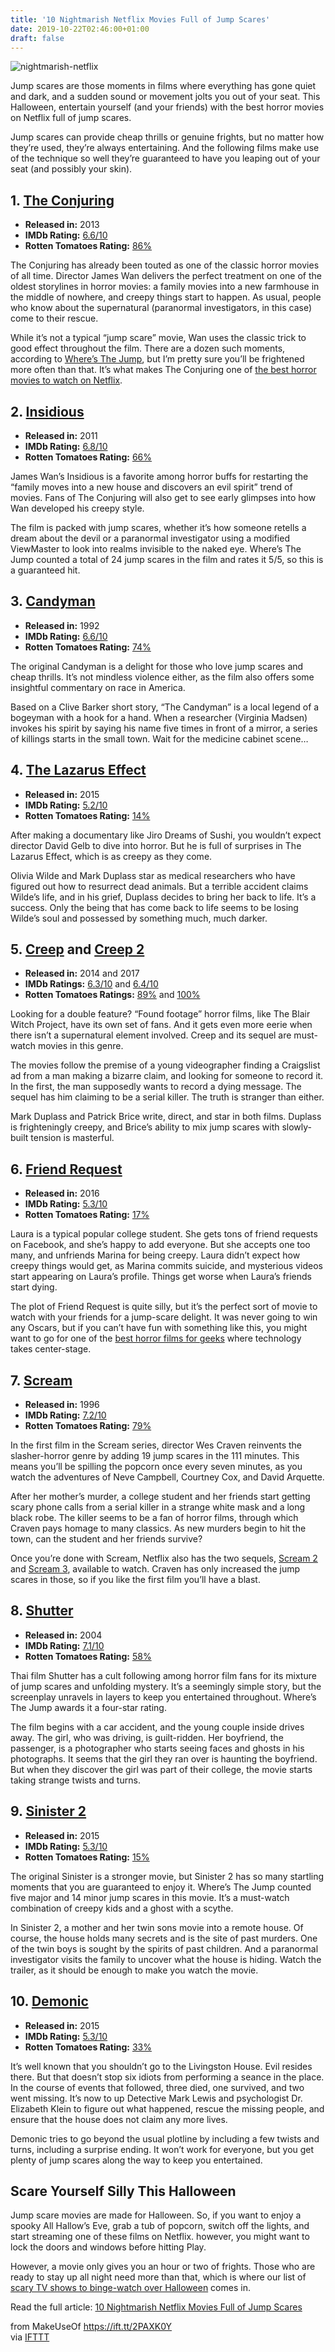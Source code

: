```yaml
---
title: '10 Nightmarish Netflix Movies Full of Jump Scares'
date: 2019-10-22T02:46:00+01:00
draft: false
---
```


![nightmarish-netflix](https://static.makeuseof.com/wp-content/uploads/2016/10/nightmarish-netflix.jpg)

Jump scares are those moments in films where everything has gone quiet and dark, and a sudden sound or movement jolts you out of your seat. This Halloween, entertain yourself (and your friends) with the best horror movies on Netflix full of jump scares.

Jump scares can provide cheap thrills or genuine frights, but no matter how they’re used, they’re always entertaining. And the following films make use of the technique so well they’re guaranteed to have you leaping out of your seat (and possibly your skin).

1\. [The Conjuring](https://www.netflix.com/title/70251894)
-----------------------------------------------------------

*   **Released in:** 2013
*   **IMDb Rating:** [6.6/10](https://www.imdb.com/title/tt1457767)
*   **Rotten Tomatoes Rating:** [86%](https://www.rottentomatoes.com/m/the_conjuring/)

The Conjuring has already been touted as one of the classic horror movies of all time. Director James Wan delivers the perfect treatment on one of the oldest storylines in horror movies: a family movies into a new farmhouse in the middle of nowhere, and creepy things start to happen. As usual, people who know about the supernatural (paranormal investigators, in this case) come to their rescue.

While it’s not a typical “jump scare” movie, Wan uses the classic trick to good effect throughout the film. There are a dozen such moments, according to [Where’s The Jump](https://wheresthejump.com/), but I’m pretty sure you’ll be frightened more often than that. It’s what makes The Conjuring one of [the best horror movies to watch on Netflix](//www.makeuseof.com/tag/horror-movies-watch-netflix-halloween/).

2\. [Insidious](https://www.netflix.com/title/70142542)
-------------------------------------------------------

*   **Released in:** 2011
*   **IMDb Rating:** [6.8/10](https://www.imdb.com/title/tt1591095/)
*   **Rotten Tomatoes Rating:** [66%](https://rottentomatoes.com/m/insidious)

James Wan’s Insidious is a favorite among horror buffs for restarting the “family moves into a new house and discovers an evil spirit” trend of movies. Fans of The Conjuring will also get to see early glimpses into how Wan developed his creepy style.

The film is packed with jump scares, whether it’s how someone retells a dream about the devil or a paranormal investigator using a modified ViewMaster to look into realms invisible to the naked eye. Where’s The Jump counted a total of 24 jump scares in the film and rates it 5/5, so this is a guaranteed hit.

3\. [Candyman](https://www.netflix.com/title/347365)
----------------------------------------------------

*   **Released in:** 1992
*   **IMDb Rating:** [6.6/10](https://www.imdb.com/title/tt0103919/)
*   **Rotten Tomatoes Rating:** [74%](https://rottentomatoes.com/m/candyman)

The original Candyman is a delight for those who love jump scares and cheap thrills. It’s not mindless violence either, as the film also offers some insightful commentary on race in America.

Based on a Clive Barker short story, “The Candyman” is a local legend of a bogeyman with a hook for a hand. When a researcher (Virginia Madsen) invokes his spirit by saying his name five times in front of a mirror, a series of killings starts in the small town. Wait for the medicine cabinet scene…

4\. [The Lazarus Effect](http://www.netflix.com/title/80013269)
---------------------------------------------------------------

*   **Released in:** 2015
*   **IMDb Rating:** [5.2/10](http://www.imdb.com/title/tt2918436/)
*   **Rotten Tomatoes Rating:** [14%](https://www.rottentomatoes.com/m/the_lazarus_effect)

After making a documentary like Jiro Dreams of Sushi, you wouldn’t expect director David Gelb to dive into horror. But he is full of surprises in The Lazarus Effect, which is as creepy as they come.

Olivia Wilde and Mark Duplass star as medical researchers who have figured out how to resurrect dead animals. But a terrible accident claims Wilde’s life, and in his grief, Duplass decides to bring her back to life. It’s a success. Only the being that has come back to life seems to be losing Wilde’s soul and possessed by something much, much darker.

5\. [Creep](https://www.netflix.com/title/70306646) and [Creep 2](https://www.netflix.com/title/80168161)
---------------------------------------------------------------------------------------------------------

*   **Released in:** 2014 and 2017
*   **IMDb Ratings:** [6.3/10](https://www.imdb.com/title/tt2428170/) and [6.4/10](https://www.imdb.com/title/tt3654796/)
*   **Rotten Tomatoes Ratings:** [89%](https://rottentomatoes.com/m/creep_2014) and [100%](https://www.rottentomatoes.com/m/creep_2_2017)

Looking for a double feature? “Found footage” horror films, like The Blair Witch Project, have its own set of fans. And it gets even more eerie when there isn’t a supernatural element involved. Creep and its sequel are must-watch movies in this genre.

The movies follow the premise of a young videographer finding a Craigslist ad from a man making a bizarre claim, and looking for someone to record it. In the first, the man supposedly wants to record a dying message. The sequel has him claiming to be a serial killer. The truth is stranger than either.

Mark Duplass and Patrick Brice write, direct, and star in both films. Duplass is frighteningly creepy, and Brice’s ability to mix jump scares with slowly-built tension is masterful.

6\. [Friend Request](https://www.netflix.com/title/80097516)
------------------------------------------------------------

*   **Released in:** 2016
*   **IMDb Rating:** [5.3/10](https://www.imdb.com/title/tt3352390)
*   **Rotten Tomatoes Rating:** [17%](https://www.rottentomatoes.com/m/friend_request)

Laura is a typical popular college student. She gets tons of friend requests on Facebook, and she’s happy to add everyone. But she accepts one too many, and unfriends Marina for being creepy. Laura didn’t expect how creepy things would get, as Marina commits suicide, and mysterious videos start appearing on Laura’s profile. Things get worse when Laura’s friends start dying.

The plot of Friend Request is quite silly, but it’s the perfect sort of movie to watch with your friends for a jump-scare delight. It was never going to win any Oscars, but if you can’t have fun with something like this, you might want to go for one of the [best horror films for geeks](//www.makeuseof.com/tag/beware-technology-best-horror-films-geeks/) where technology takes center-stage.

7\. [Scream](https://www.netflix.com/title/939827)
--------------------------------------------------

*   **Released in:** 1996
*   **IMDb Rating:** [7.2/10](https://www.imdb.com/title/tt0117571/)
*   **Rotten Tomatoes Rating:** [79%](https://rottentomatoes.com/m/1074316_scream)

In the first film in the Scream series, director Wes Craven reinvents the slasher-horror genre by adding 19 jump scares in the 111 minutes. This means you’ll be spilling the popcorn once every seven minutes, as you watch the adventures of Neve Campbell, Courtney Cox, and David Arquette.

After her mother’s murder, a college student and her friends start getting scary phone calls from a serial killer in a strange white mask and a long black robe. The killer seems to be a fan of horror films, through which Craven pays homage to many classics. As new murders begin to hit the town, can the student and her friends survive?

Once you’re done with Scream, Netflix also has the two sequels, [Scream 2](https://www.netflix.com/title/1181550) and [Scream 3](https://www.netflix.com/title/60000415), available to watch. Craven has only increased the jump scares in those, so if you like the first film you’ll have a blast.

8\. [Shutter](https://www.netflix.com/title/70062814)
-----------------------------------------------------

*   **Released in:** 2004
*   **IMDb Rating:** [7.1/10](https://www.imdb.com/title/tt0440803/)
*   **Rotten Tomatoes Rating:** [58%](https://rottentomatoes.com/m/shutter)

Thai film Shutter has a cult following among horror film fans for its mixture of jump scares and unfolding mystery. It’s a seemingly simple story, but the screenplay unravels in layers to keep you entertained throughout. Where’s The Jump awards it a four-star rating.

The film begins with a car accident, and the young couple inside drives away. The girl, who was driving, is guilt-ridden. Her boyfriend, the passenger, is a photographer who starts seeing faces and ghosts in his photographs. It seems that the girl they ran over is haunting the boyfriend. But when they discover the girl was part of their college, the movie starts taking strange twists and turns.

9\. [Sinister 2](https://www.netflix.com/title/80043834)
--------------------------------------------------------

*   **Released in:** 2015
*   **IMDb Rating:** [5.3/10](https://www.imdb.com/title/tt2752772/)
*   **Rotten Tomatoes Rating:** [15%](https://rottentomatoes.com/m/sinister_2)

The original Sinister is a stronger movie, but Sinister 2 has so many startling moments that you are guaranteed to enjoy it. Where’s The Jump counted five major and 14 minor jump scares in this movie. It’s a must-watch combination of creepy kids and a ghost with a scythe.

In Sinister 2, a mother and her twin sons movie into a remote house. Of course, the house holds many secrets and is the site of past murders. One of the twin boys is sought by the spirits of past children. And a paranormal investigator visits the family to uncover what the house is hiding. Watch the trailer, as it should be enough to make you watch the movie.

10\. [Demonic](https://www.netflix.com/title/70296443)
------------------------------------------------------

*   **Released in:** 2015
*   **IMDb Rating:** [5.3/10](https://www.imdb.com/title/tt1841642/)
*   **Rotten Tomatoes Rating:** [33%](https://www.rottentomatoes.com/m/demonic_2014)

It’s well known that you shouldn’t go to the Livingston House. Evil resides there. But that doesn’t stop six idiots from performing a seance in the place. In the course of events that followed, three died, one survived, and two went missing. It’s now to up Detective Mark Lewis and psychologist Dr. Elizabeth Klein to figure out what happened, rescue the missing people, and ensure that the house does not claim any more lives.

Demonic tries to go beyond the usual plotline by including a few twists and turns, including a surprise ending. It won’t work for everyone, but you get plenty of jump scares along the way to keep you entertained.

Scare Yourself Silly This Halloween
-----------------------------------

Jump scare movies are made for Halloween. So, if you want to enjoy a spooky All Hallow’s Eve, grab a tub of popcorn, switch off the lights, and start streaming one of these films on Netflix. however, you might want to lock the doors and windows before hitting Play.

However, a movie only gives you an hour or two of frights. Those who are ready to stay up all night need more than that, which is where our list of [scary TV shows to binge-watch over Halloween](//www.makeuseof.com/tag/scary-tv-shows-binge-watch-halloween/) comes in.

Read the full article: [10 Nightmarish Netflix Movies Full of Jump Scares](https://www.makeuseof.com/tag/nightmarish-netflix-movies-jump-scares/)

  
  
from MakeUseOf https://ift.tt/2PAXK0Y  
via [IFTTT](https://ifttt.com/?ref=da&site=blogger)